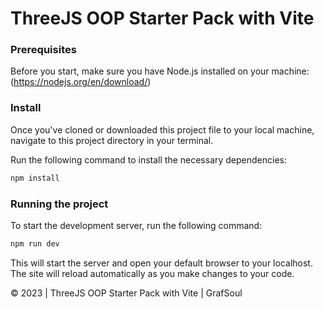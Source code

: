 # ThreeJS OOP Starter Pack with Vite

### Prerequisites
Before you start, make sure you have Node.js installed on your machine: (https://nodejs.org/en/download/)

### Install
Once you've cloned or downloaded this project file to your local machine, navigate to this project directory in your terminal.

Run the following command to install the necessary dependencies:

``` bash
npm install
```
### Running the project
To start the development server, run the following command:

``` bash
npm run dev
```
This will start the server and open your default browser to your localhost. The site will reload automatically as you make changes to your code.

© 2023 | ThreeJS OOP Starter Pack with Vite | GrafSoul
